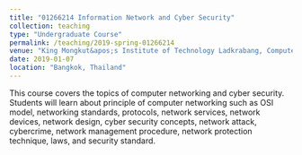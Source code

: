 ```yaml
---
title: "01266214 Information Network and Cyber Security"
collection: teaching
type: "Undergraduate Course"
permalink: /teaching/2019-spring-01266214
venue: "King Mongkut&apos;s Institute of Technology Ladkrabang, Computer Innovation Engineering"
date: 2019-01-07
location: "Bangkok, Thailand"
---
```


This course covers the topics of computer networking and cyber security. Students will learn about principle of computer networking such as OSI model, networking standards, protocols, network services, network devices, network design, cyber security concepts, network attack, cybercrime, network management procedure, network protection technique, laws, and security standard.
